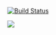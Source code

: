 
[![Build Status](https://drone.arm2.fireci.tk/api/badges/armdrone/drone/status.svg)](https://drone.arm2.fireci.tk/armdrone/drone)

[![](https://imagelayers.io/badge/armdrone/drone:latest.svg)](https://imagelayers.io/?images=armdrone/drone:latest 'Get your own badge on imagelayers.io')

